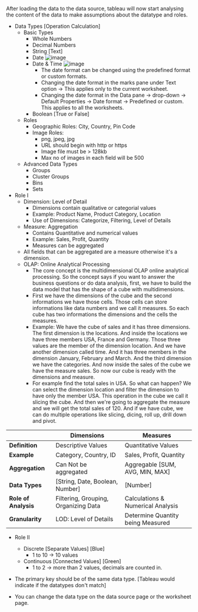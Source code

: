 After loading the data to the data source, tableau will now start analysing the content of the data to make assumptions about the datatype and roles.
- Data Types [Operation Calculation]
  - Basic Types
    - Whole Numbers
    - Decimal Numbers
    - String [Text]
    - Date
        ![image](https://github.com/user-attachments/assets/0fd76827-7d70-4a2b-9d10-b49440444be3)
    - Date & Time
        ![image](https://github.com/user-attachments/assets/f2b505f5-ab55-4cf1-b583-bf93d0f2e5cf)
      - The date format can be changed using the predefined format or custom formats.
      - Changing the date format in the marks pane under Text option -> This applies only to the current worksheet.
      - Changing the date format in the Data pane -> drop-down -> Default Properties -> Date format -> Predefined or custom. This applies to all the worksheets.
    - Boolean [True or False]
  - Roles
    - Geographic Roles: City, Country, Pin Code
    - Image Roles:
      - png, jpeg, jpg
      - URL should begin with http or https
      - Image file must be > 128kb
      - Max no of images in each field will be 500
  - Advanced Data Types
    - Groups
    - Cluster Groups
    - Bins
    - Sets
- Role I
  - Dimension: Level of Detail
    - Dimensions contain qualitative or categorial values
    - Example: Product Name, Product Category, Location
    - Use of Dimensions: Categorize, Filtering, Level of Details
  - Measure: Aggregation
    - Contains Quantitative and numerical values
    - Example: Sales, Profit, Quantity
    - Measures can be aggregated
  - All fields that can be aggregated are a measure otherwise it's a dimension.
  - OLAP: Online Analytical Processing
    - The core concept is the multidimensional OLAP online analytical processing. So the concept says if you want to answer the business questions or do data analysis, first, we have to build the data model that has the shape of a cube with multidimensions.
    - First we have the dimensions of the cube and the second informations we have those cells. Those cells can store informations like data numbers and we call it measures. So each cube has two informations the dimensions and the cells the measures.
    - Example: We have the cube of sales and it has three dimensions. The first dimension is the locations. And inside the locations we have three members USA, France and Germany. Those three values are the member of the dimension location. And we have another dimension called time. And it has three members in the dimension January, February and March. And the third dimension we have the categories. And now inside the sales of the cube we have the measure sales. So now our cube is ready with the dimensions and measure.
    - For example find the total sales in USA. So what can happen? We can select the dimension location and filter the dimension to have only the member USA. This operation in the cube we call it slicing the cube. And then we're going to aggregate the measure and we will get the total sales of 120. And if we have cube, we can do multiple operations like slicing, dicing, roll up, drill down and pivot.

|                          | **Dimensions**                   | **Measures**                        |
|--------------------------|-----------------------------------|-------------------------------------|
| **Definition**            | Descriptive Values                | Quantitative Values                 |
| **Example**               | Category, Country, ID             | Sales, Profit, Quantity             |
| **Aggregation**           | Can Not be aggregated             | Aggregable [SUM, AVG, MIN, MAX]     |
| **Data Types**            | [String, Date, Boolean, Number]   | [Number]                            |
| **Role of Analysis**      | Filtering, Grouping, Organizing Data | Calculations & Numerical Analysis   |
| **Granularity**           | LOD: Level of Details             | Determine Quantity being Measured   |

- Role II
  - Discrete [Separate Values] [Blue]
    - 1 to 10 -> 10 values
  - Continuous [Connected Values] [Green]
    - 1 to 2 -> more than 2 values, decimals are counted in. 

- The primary key should be of the same data type. [Tableau would indicate if the datatypes don't match]
- You can change the data type on the data source page or the worksheet page.
